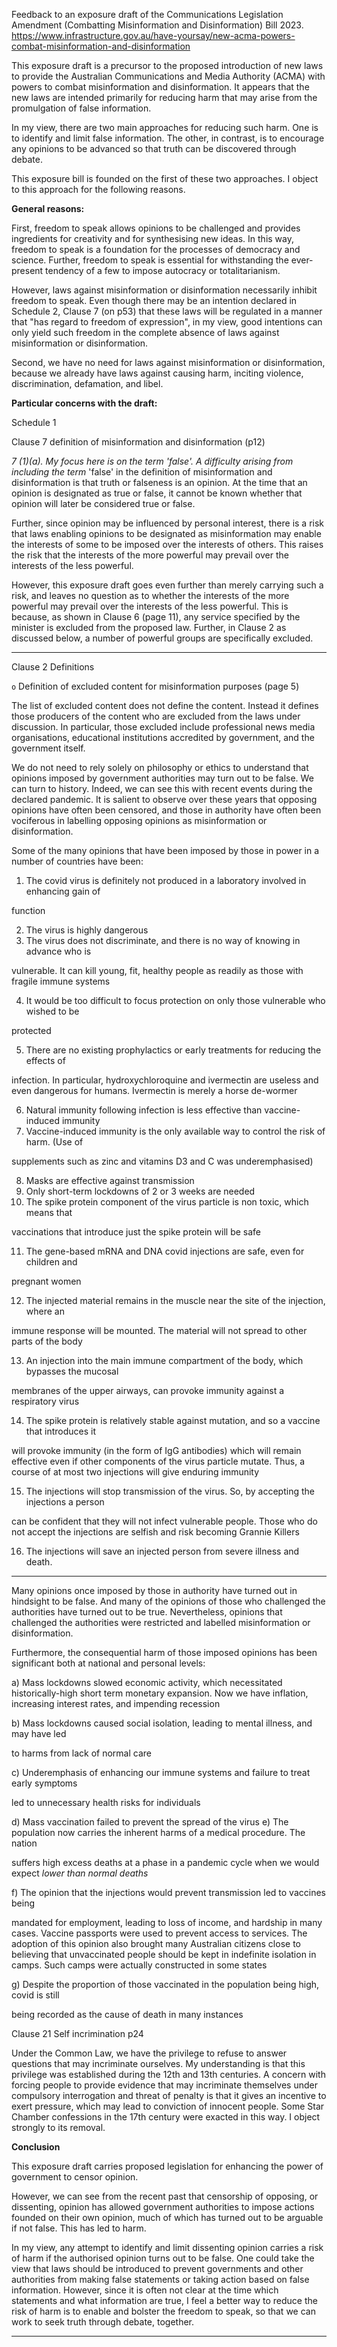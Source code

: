 Feedback to an exposure draft of the Communications Legislation Amendment (Combatting
Misinformation and Disinformation) Bill 2023. https://www.infrastructure.gov.au/have-yoursay/new-acma-powers-combat-misinformation-and-disinformation

This exposure draft is a precursor to the proposed introduction of new laws to provide the
Australian Communications and Media Authority (ACMA) with powers to combat
misinformation and disinformation. It appears that the new laws are intended primarily for
reducing harm that may arise from the promulgation of false information.

In my view, there are two main approaches for reducing such harm. One is to identify and
limit false information. The other, in contrast, is to encourage any opinions to be advanced so
that truth can be discovered through debate.

This exposure bill is founded on the first of these two approaches. I object to this approach
for the following reasons.

**General reasons:**

First, freedom to speak allows opinions to be challenged and provides ingredients for
creativity and for synthesising new ideas. In this way, freedom to speak is a foundation for
the processes of democracy and science. Further, freedom to speak is essential for
withstanding the ever-present tendency of a few to impose autocracy or totalitarianism.

However, laws against misinformation or disinformation necessarily inhibit freedom to
speak. Even though there may be an intention declared in Schedule 2, Clause 7 (on p53) that
these laws will be regulated in a manner that "has regard to freedom of expression", in my
view, good intentions can only yield such freedom in the complete absence of laws against
misinformation or disinformation.

Second, we have no need for laws against misinformation or disinformation, because we
already have laws against causing harm, inciting violence, discrimination, defamation, and
libel.

**Particular concerns with the draft:**

Schedule 1

Clause 7 definition of misinformation and disinformation (p12)

_7 (1)(a). My focus here is on the term 'false'. A difficulty arising from including the term_
'false' in the definition of misinformation and disinformation is that truth or falseness is an
opinion. At the time that an opinion is designated as true or false, it cannot be known whether
that opinion will later be considered true or false.

Further, since opinion may be influenced by personal interest, there is a risk that laws
enabling opinions to be designated as misinformation may enable the interests of some to be
imposed over the interests of others. This raises the risk that the interests of the more
powerful may prevail over the interests of the less powerful.

However, this exposure draft goes even further than merely carrying such a risk, and leaves
no question as to whether the interests of the more powerful may prevail over the interests of
the less powerful. This is because, as shown in Clause 6 (page 11), any service specified by
the minister is excluded from the proposed law. Further, in Clause 2 as discussed below, a
number of powerful groups are specifically excluded.


-----

Clause 2 Definitions

`o` Definition of excluded content for misinformation purposes (page 5)

The list of excluded content does not define the content. Instead it defines those producers of
the content who are excluded from the laws under discussion. In particular, those excluded
include professional news media organisations, educational institutions accredited by
government, and the government itself.

We do not need to rely solely on philosophy or ethics to understand that opinions imposed by
government authorities may turn out to be false. We can turn to history. Indeed, we can see
this with recent events during the declared pandemic. It is salient to observe over these years
that opposing opinions have often been censored, and those in authority have often been
vociferous in labelling opposing opinions as misinformation or disinformation.

Some of the many opinions that have been imposed by those in power in a number of
countries have been:

1. The covid virus is definitely not produced in a laboratory involved in enhancing gain of

function

2. The virus is highly dangerous
3. The virus does not discriminate, and there is no way of knowing in advance who is

vulnerable. It can kill young, fit, healthy people as readily as those with fragile immune
systems

4. It would be too difficult to focus protection on only those vulnerable who wished to be

protected

5. There are no existing prophylactics or early treatments for reducing the effects of

infection. In particular, hydroxychloroquine and ivermectin are useless and even
dangerous for humans. Ivermectin is merely a horse de-wormer

6. Natural immunity following infection is less effective than vaccine-induced immunity
7. Vaccine-induced immunity is the only available way to control the risk of harm. (Use of

supplements such as zinc and vitamins D3 and C was underemphasised)

8. Masks are effective against transmission
9. Only short-term lockdowns of 2 or 3 weeks are needed
10. The spike protein component of the virus particle is non toxic, which means that

vaccinations that introduce just the spike protein will be safe

11. The gene-based mRNA and DNA covid injections are safe, even for children and

pregnant women

12. The injected material remains in the muscle near the site of the injection, where an

immune response will be mounted. The material will not spread to other parts of the body

13. An injection into the main immune compartment of the body, which bypasses the mucosal

membranes of the upper airways, can provoke immunity against a respiratory virus

14. The spike protein is relatively stable against mutation, and so a vaccine that introduces it

will provoke immunity (in the form of IgG antibodies) which will remain effective even if
other components of the virus particle mutate. Thus, a course of at most two injections
will give enduring immunity

15. The injections will stop transmission of the virus. So, by accepting the injections a person

can be confident that they will not infect vulnerable people. Those who do not accept the
injections are selfish and risk becoming Grannie Killers

16. The injections will save an injected person from severe illness and death.


-----

Many opinions once imposed by those in authority have turned out in hindsight to be false.
And many of the opinions of those who challenged the authorities have turned out to be true.
Nevertheless, opinions that challenged the authorities were restricted and labelled
misinformation or disinformation.

Furthermore, the consequential harm of those imposed opinions has been significant both at
national and personal levels:

a) Mass lockdowns slowed economic activity, which necessitated historically-high short
term monetary expansion. Now we have inflation, increasing interest rates, and
impending recession

b) Mass lockdowns caused social isolation, leading to mental illness, and may have led

to harms from lack of normal care

c) Underemphasis of enhancing our immune systems and failure to treat early symptoms

led to unnecessary health risks for individuals

d) Mass vaccination failed to prevent the spread of the virus
e) The population now carries the inherent harms of a medical procedure. The nation

suffers high excess deaths at a phase in a pandemic cycle when we would expect
_lower than normal deaths_

f) The opinion that the injections would prevent transmission led to vaccines being

mandated for employment, leading to loss of income, and hardship in many cases.
Vaccine passports were used to prevent access to services. The adoption of this
opinion also brought many Australian citizens close to believing that unvaccinated
people should be kept in indefinite isolation in camps. Such camps were actually
constructed in some states

g) Despite the proportion of those vaccinated in the population being high, covid is still

being recorded as the cause of death in many instances

Clause 21 Self incrimination p24

Under the Common Law, we have the privilege to refuse to answer questions that may
incriminate ourselves. My understanding is that this privilege was established during the 12th
and 13th centuries. A concern with forcing people to provide evidence that may incriminate
themselves under compulsory interrogation and threat of penalty is that it gives an incentive
to exert pressure, which may lead to conviction of innocent people. Some Star Chamber
confessions in the 17th century were exacted in this way. I object strongly to its removal.

**Conclusion**

This exposure draft carries proposed legislation for enhancing the power of government to
censor opinion.

However, we can see from the recent past that censorship of opposing, or dissenting, opinion
has allowed government authorities to impose actions founded on their own opinion, much of
which has turned out to be arguable if not false. This has led to harm.

In my view, any attempt to identify and limit dissenting opinion carries a risk of harm if the
authorised opinion turns out to be false. One could take the view that laws should be
introduced to prevent governments and other authorities from making false statements or
taking action based on false information. However, since it is often not clear at the time
which statements and what information are true, I feel a better way to reduce the risk of harm
is to enable and bolster the freedom to speak, so that we can work to seek truth through
debate, together.


-----

